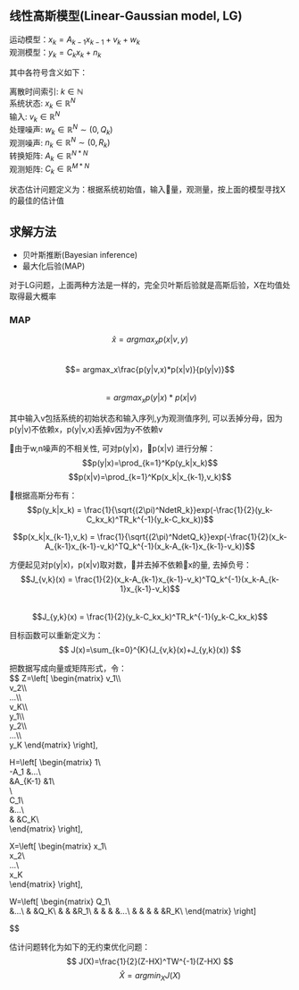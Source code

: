 <script type="text/javascript" async src="//cdn.bootcss.com/mathjax/2.7.0/MathJax.js?config=TeX-AMS-MML_HTMLorMML"></script>
<script type="text/javascript" async src="https://cdnjs.cloudflare.com/ajax/libs/mathjax/2.7.1/MathJax.js?config=TeX-MML-AM_CHTML"></script>

## 线性高斯模型(Linear-Gaussian model, LG)

运动模型：$x_k = A_{k-1}x_{k-1} + v_k + w_k$  
观测模型：$y_k = C_kx_k + n_k$  
  
其中各符号含义如下：  
  
离散时间索引: $k \in \mathbb{N}$  
系统状态: $x_k \in \mathbb{R}^N$  
输入: $v_k \in \mathbb{R}^N$  
处理噪声: $w_k \in \mathbb{R}^N \sim (0, Q_k)$  
观测噪声: $n_k \in \mathbb{R}^N \sim (0, R_k)$  
转换矩阵: $A_k \in \mathbb{R}^{N*N}$    
观测矩阵: $C_k \in \mathbb{R}^{M*N}$
   
状态估计问题定义为：根据系统初始值，输入量，观测量，按上面的模型寻找X的最佳的估计值  
  
## 求解方法
* 贝叶斯推断(Bayesian inference)
* 最大化后验(MAP)
  
对于LG问题，上面两种方法是一样的，完全贝叶斯后验就是高斯后验，X在均值处取得最大概率  

### MAP
$$\hat{x} = argmax_xp(x|v,y)$$  
$$= argmax_x\frac{p(y|v,x)*p(x|v)}{p(y|v)}$$  
$$= argmax_xp(y|x)*p(x|v)$$  

其中输入v包括系统的初始状态和输入序列,y为观测值序列, 可以丢掉分母，因为p(y|v)不依赖x，p(y|v,x)丢掉v因为y不依赖v  
  
由于w,n噪声的不相关性, 可对p(y|x)，p(x|v) 进行分解：  
$$p(y|x)=\prod_{k=1}^Kp(y_k|x_k)$$
$$p(x|v)=\prod_{k=1}^Kp(x_k|x_{k-1},v_k)$$

根据高斯分布有：  
$$p(y_k|x_k) = \frac{1}{\sqrt{(2\pi)^NdetR_k}}exp(-\frac{1}{2}(y_k-C_kx_k)^TR_k^{-1}(y_k-C_kx_k))$$ 

$$p(x_k|x_{k-1},v_k) = \frac{1}{\sqrt{(2\pi)^NdetQ_k}}exp(-\frac{1}{2}(x_k-A_{k-1}x_{k-1}-v_k)^TQ_k^{-1}(x_k-A_{k-1}x_{k-1}-v_k))$$
  
方便起见对p(y|x)，p(x|v)取对数，并去掉不依赖x的量, 去掉负号：  
$$J_{v,k}(x) = \frac{1}{2}(x_k-A_{k-1}x_{k-1}-v_k)^TQ_k^{-1}(x_k-A_{k-1}x_{k-1}-v_k)$$  
$$J_{y,k}(x) = \frac{1}{2}(y_k-C_kx_k)^TR_k^{-1}(y_k-C_kx_k)$$
  
目标函数可以重新定义为：  
$$
J(x)=\sum_{k=0}^{K}(J_{v,k}(x)+J_{y,k}(x))  
$$
  
把数据写成向量或矩阵形式，令：  
$$
Z=\left[
\begin{matrix}
    v_1\\\  
    v_2\\\  
    ...\\\  
    v_K\\\  
    y_1\\\  
    y_2\\\  
    ...\\\  
    y_K
\end{matrix}
\right],

H=\left[
\begin{matrix}
    1\\  
    -A_1    &...\\  
            &A_{K-1}    &1\\  
            \\  
    C_1\\  
            &...\\  
            &      &C_K\\  
\end{matrix}
\right],


X=\left[
\begin{matrix}
    x_1\\  
    x_2\\  
    ...\\  
    x_K  
\end{matrix}
\right],

W=\left[
\begin{matrix}
    Q_1\\  
        &...\\
        &   &Q_K\\
        &   &   &R_1\\
        &   &   &   &...\\
        &   &   &   &   &R_K\\
\end{matrix}
\right]
  
$$

估计问题转化为如下的无约束优化问题：  
$$
J(X)=\frac{1}{2}(Z-HX)^TW^{-1}(Z-HX)  
$$
$$
\hat{X}=argmin_XJ(X)  
$$